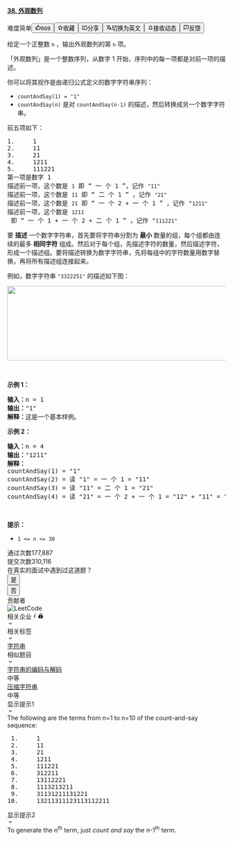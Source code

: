<div class="description__2b0C"><div data-show-mask="false" class="css-xfm0cl-Container eugt34i0"><h4 data-cypress="QuestionTitle" class="css-10c1h40-Title eugt34i1"><a href="/problems/count-and-say/">38. 外观数列</a></h4><div class="css-1e1vffy-Tools e1o5n5iy0"><span data-small-spacing="true" class="css-1p5igso-Difficulty e1o5n5iy1">难度</span><span data-degree="easy" class="css-1p5igso-Difficulty e1o5n5iy1">简单</span><button class="css-nabodd-Button e167268t1"><svg viewBox="0 0 24 24" width="1em" height="1em" class="css-1lc17o4-icon"><path fill-rule="evenodd" d="M7 19v-8H4v8h3zM7 9c0-.55.22-1.05.58-1.41L14.17 1l1.06 1.05c.27.27.44.65.44 1.06l-.03.32L14.69 8H21c1.1 0 2 .9 2 2v2c0 .26-.05.5-.14.73l-3.02 7.05C19.54 20.5 18.83 21 18 21H4a2 2 0 01-2-2v-8a2 2 0 012-2h3zm2 0v10h9l3-7v-2h-9l1.34-5.34L9 9z"></path></svg><span>669</span></button><button class=" css-nabodd-Button e167268t1"><svg xmlns="http://www.w3.org/2000/svg" viewBox="0 0 24 24" width="1em" height="1em" fill="currentColor" class="css-1rhb60f-Svg ea8ky5j0"><path fill-rule="evenodd" d="M15.392 8.23l5.695.832a.942.942 0 01.521 1.607l-4.12 4.013.972 5.67a.942.942 0 01-1.367.993L12 18.667l-5.093 2.678a.942.942 0 01-1.367-.993l.972-5.67-4.12-4.013a.942.942 0 01.52-1.607l5.696-.833 2.547-5.16a.942.942 0 011.69 0l2.547 5.16zm-1.329 1.826L12 5.876l-2.063 4.18-4.615.675 3.34 3.252-.789 4.594L12 16.407l4.127 2.17-.788-4.594 3.34-3.252-4.616-.675z" clip-rule="evenodd"></path></svg><span>收藏</span></button><button class=" css-nabodd-Button e167268t1"><svg viewBox="0 0 24 24" width="1em" height="1em" class="css-1lc17o4-icon"><path fill-rule="evenodd" d="M17 5V2l5 5h-9a2 2 0 00-2 2v8H9V9a4 4 0 014-4h4zm3 14V9h2v10a2 2 0 01-2 2H4a2 2 0 01-2-2V5a2 2 0 012-2h3v2H4v14h16z"></path></svg><span>分享</span></button><button class="css-nabodd-Button e167268t1"><svg viewBox="0 0 24 24" width="1em" height="1em" class="css-1lc17o4-icon"><path fill-rule="evenodd" d="M12.87 15.07l-2.54-2.51.03-.03A17.52 17.52 0 0014.07 6H17V4h-7V2H8v2H1v1.99h11.17C11.5 7.92 10.44 9.75 9 11.35 8.07 10.32 7.3 9.19 6.69 8h-2c.73 1.63 1.73 3.17 2.98 4.56l-5.09 5.02L4 19l5-5 3.11 3.11.76-2.04zM18.5 10h-2L12 22h2l1.12-3h4.75L21 22h2l-4.5-12zm-2.62 7l1.62-4.33L19.12 17h-3.24z"></path></svg>切换为英文</button><button class="css-nabodd-Button e167268t1"><svg viewBox="0 0 24 24" width="1em" height="1em" class="css-1lc17o4-icon"><path fill-rule="evenodd" d="M12 22c-1.1 0-2-.9-2-2h4c0 1.1-.9 2-2 2zm6-6l2 2v1H4v-1l2-2v-5c0-3.08 1.64-5.64 4.5-6.32V4c0-.83.67-1.5 1.5-1.5s1.5.67 1.5 1.5v.68C16.37 5.36 18 7.93 18 11v5zm-2 1v-6c0-2.48-1.51-4.5-4-4.5S8 8.52 8 11v6h8z"></path></svg>接收动态</button><button class="css-nabodd-Button e167268t1"><svg viewBox="0 0 24 24" width="1em" height="1em" class="css-1lc17o4-icon"><path fill-rule="evenodd" d="M20 2H4c-1.1 0-1.99.9-1.99 2L2 22l4-4h14c1.1 0 2-.9 2-2V4c0-1.1-.9-2-2-2zm0 14H5.17l-.59.59-.58.58V4h16v12zm-9-4h2v2h-2v-2zm0-6h2v4h-2V6z"></path></svg>反馈</button></div></div><div class="content__1Y2H"><div class="notranslate"><p>给定一个正整数 <code>n</code> ，输出外观数列的第 <code>n</code> 项。</p>

<p>「外观数列」是一个整数序列，从数字 1 开始，序列中的每一项都是对前一项的描述。</p>

<p>你可以将其视作是由递归公式定义的数字字符串序列：</p>

<ul>
	<li><code>countAndSay(1) = "1"</code></li>
	<li><code>countAndSay(n)</code> 是对 <code>countAndSay(n-1)</code> 的描述，然后转换成另一个数字字符串。</li>
</ul>

<p>前五项如下：</p>

<pre>1.     1
2.     11
3.     21
4.     1211
5.     111221
第一项是数字 1 
描述前一项，这个数是 <code>1</code> 即 “ 一 个 1 ”，记作 <code>"11"
</code>描述前一项，这个数是 <code>11</code> 即 “ 二 个 1 ” ，记作 <code>"21"
</code>描述前一项，这个数是 <code>21</code> 即 “ 一 个 2 + 一 个 1 ” ，记作 "<code>1211"
</code>描述前一项，这个数是 <code>1211</code> 即 “ 一 个 1 + 一 个 2 + 二 个 1 ” ，记作 "<code>111221"</code>
</pre>

<p>要 <strong>描述</strong> 一个数字字符串，首先要将字符串分割为 <strong>最小</strong> 数量的组，每个组都由连续的最多 <strong>相同字符</strong> 组成。然后对于每个组，先描述字符的数量，然后描述字符，形成一个描述组。要将描述转换为数字字符串，先将每组中的字符数量用数字替换，再将所有描述组连接起来。</p>

<p>例如，数字字符串 <code>"3322251"</code> 的描述如下图：</p>
<img style="width: 581px; height: 172px;" src="https://assets.leetcode.com/uploads/2020/10/23/countandsay.jpg" alt="">
<ul>
</ul>

<p>&nbsp;</p>

<p><strong>示例 1：</strong></p>

<pre><strong>输入：</strong>n = 1
<strong>输出：</strong>"1"
<strong>解释：</strong>这是一个基本样例。
</pre>

<p><strong>示例 2：</strong></p>

<pre><strong>输入：</strong>n = 4
<strong>输出：</strong>"1211"
<strong>解释：</strong>
countAndSay(1) = "1"
countAndSay(2) = 读 "1" = 一 个 1 = "11"
countAndSay(3) = 读 "11" = 二 个 1 = "21"
countAndSay(4) = 读 "21" = 一 个 2 + 一 个 1 = "12" + "11" = "1211"
</pre>

<p>&nbsp;</p>

<p><strong>提示：</strong></p>

<ul>
	<li><code>1 &lt;= n &lt;= 30</code></li>
</ul>
</div></div><div class="css-dhjq4w-Submission e1oinl1z0"><span class="css-16xftbw-Type e1oinl1z2">通过次数</span><span class="css-1ne6r7t-Count e1oinl1z3">177,887</span><div class="css-1vr2lla-Separator e1oinl1z1"></div><span class="css-16xftbw-Type e1oinl1z2">提交次数</span><span class="css-1ne6r7t-Count e1oinl1z3">310,116</span></div><div class="header__2ao3"><div class="css-rrr7do enw8myh0">在真实的面试中遇到过这道题？</div><div class="btn-wrapper__PZW-"><button class="css-9bi2u7-BaseButtonComponent ery7n2v0"><span>是</span></button></div><div class="btn-wrapper__PZW-"><button class="css-9bi2u7-BaseButtonComponent ery7n2v0"><span>否</span></button></div></div><div class="container__35eI"><div class="label__1TJ4">贡献者</div><div class="contributors__1Ef7"><div><a id="0" target="_blank"><img class="avatar__3dBl" src="https://static.leetcode-cn.com/cn-legacy-assets/images/LeetCode_avatar.png" alt="LeetCode"></a></div></div></div><div class="css-5nit4e"><div class="css-a8m6w7-baseHeaderStyle elxju5k0"><div class="css-1jqueqk"><div class="header__1If0"><span>相关企业<svg viewBox="0 0 24 24" width="1em" height="1em" class="info-icon__3L3i css-1lc17o4-icon"><path fill-rule="evenodd" d="M13.91 3.5c.436.031.795.187 1.075.468.28.28.421.63.421 1.052 0 .42-.14.771-.42 1.052-.281.28-.64.42-1.076.42-.437 0-.795-.14-1.076-.42-.28-.28-.42-.631-.42-1.052 0-.421.14-.772.42-1.052.28-.281.64-.437 1.076-.468zm-.374 4.77c.56 0 .85.233.865.7.015.468-.024.874-.117 1.217l-1.17 4.395c-.404 1.465-.576 2.385-.514 2.759.125.25.398.25.819 0 .42-.25.818-.5 1.192-.748l.047-.047c.062 0 .125.03.187.093l.187.328c.031.062 0 .124-.094.187L12.6 18.79c-.405.28-.966.507-1.683.678-.717.172-1.029-.35-.935-1.566.561-2.681 1.036-4.684 1.426-6.009.39-1.325.101-1.675-.865-1.052l-1.075.702c-.094.062-.156.085-.187.07-.032-.016-.078-.102-.14-.257L9 11.122c0-.031.047-.094.14-.187.094-.094.678-.522 1.754-1.286 1.075-.764 1.956-1.224 2.642-1.38z"></path></svg></span><svg xmlns="http://www.w3.org/2000/svg" viewBox="0 0 24 24" width="1em" height="1em" fill="currentColor" class="lock-icon__26Ue css-3v6l1g-Svg ea8ky5j0"><path fill-rule="evenodd" d="M7 8v2H6a3 3 0 00-3 3v6a3 3 0 003 3h12a3 3 0 003-3v-6a3 3 0 00-3-3h-1V8A5 5 0 007 8zm8 0v2H9V8a3 3 0 116 0zm-3 6a2 2 0 100 4 2 2 0 000-4z" clip-rule="evenodd"></path></svg></div></div><svg viewBox="0 0 24 24" width="1em" height="1em" class="css-1fdhzq0-icon"><path fill-rule="evenodd" d="M16.59 8.59L12 13.17 7.41 8.59 6 10l6 6 6-6z"></path></svg></div><div class="css-1hky5w4"></div></div><div class="css-5nit4e"><div class="css-a8m6w7-baseHeaderStyle elxju5k0"><div class="css-1jqueqk"><div class="header__22S7">相关标签</div></div><svg viewBox="0 0 24 24" width="1em" height="1em" class="css-1fdhzq0-icon"><path fill-rule="evenodd" d="M16.59 8.59L12 13.17 7.41 8.59 6 10l6 6 6-6z"></path></svg></div><div class="css-1hky5w4"><div class="topic-tags__1S89"><a href="/tag/string/" class="topic-tag__1z4- css-15ki55d-BasicTag e4dtce60"><span>字符串</span></a></div></div></div><div class="css-5nit4e"><div class="css-a8m6w7-baseHeaderStyle elxju5k0"><div class="css-1jqueqk"><div class="header___3eQ">相似题目</div></div><svg viewBox="0 0 24 24" width="1em" height="1em" class="css-1fdhzq0-icon"><path fill-rule="evenodd" d="M16.59 8.59L12 13.17 7.41 8.59 6 10l6 6 6-6z"></path></svg></div><div class="css-1hky5w4"><div class="question__3cwj"><a class="title__2Eh1" href="/problems/encode-and-decode-strings/">字符串的编码与解码</a><div class="difficulty__1lqy medium__36nf">中等</div></div><div class="question__3cwj"><a class="title__2Eh1" href="/problems/string-compression/">压缩字符串</a><div class="difficulty__1lqy medium__36nf">中等</div></div></div></div><div class="css-5nit4e"><div class="css-a8m6w7-baseHeaderStyle elxju5k0"><div class="css-1jqueqk"><div class="header__1OHv">显示提示1</div></div><svg viewBox="0 0 24 24" width="1em" height="1em" class="css-1fdhzq0-icon"><path fill-rule="evenodd" d="M16.59 8.59L12 13.17 7.41 8.59 6 10l6 6 6-6z"></path></svg></div><div class="css-1hky5w4"><div>The following are the terms from n=1 to n=10 of the count-and-say sequence:
<pre> 1.     1
 2.     11
 3.     21
 4.     1211
 5.     111221 
 6.     312211
 7.     13112221
 8.     1113213211
 9.     31131211131221
10.     13211311123113112211
</pre></div></div></div><div class="css-5nit4e"><div class="css-a8m6w7-baseHeaderStyle elxju5k0"><div class="css-1jqueqk"><div class="header__1OHv">显示提示2</div></div><svg viewBox="0 0 24 24" width="1em" height="1em" class="css-1fdhzq0-icon"><path fill-rule="evenodd" d="M16.59 8.59L12 13.17 7.41 8.59 6 10l6 6 6-6z"></path></svg></div><div class="css-1hky5w4"><div>To generate the <i>n</i><sup>th</sup> term, just <i>count and say</i> the <i>n</i>-1<sup>th</sup> term.</div></div></div></div>